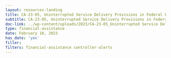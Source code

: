 ```yaml
---
layout: resources-landing
title: CA-23-05, Uninterrupted Service Delivery Provisions in Federal Financial Assistance Awards and Subawards
subtitle: CA-23-05, Uninterrupted Service Delivery Provisions in Federal Financial Assistance Awards and Subawards
doc-link: ../wp-content/uploads/2023/CA-23-05_Uninterrupted Service Delivery Provisions.pdf
type: financial-assistance
date: February 10, 2023
has_date: 'yes'
filler: 
filters: financial-assistance controller-alerts
---
```

